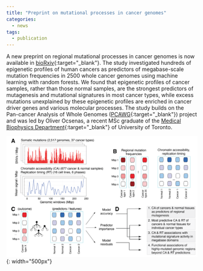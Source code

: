 ```yaml
---
title: "Preprint on mutational processes in cancer genomes"
categories:
  - news
tags:
  - publication
---
```


A new preprint on regional mutational processes in cancer genomes is now available in [bioRxiv][preprint]{:target="_blank"}. The study investigated hundreds of epigenetic profiles of human cancers as predictors of megabase-scale mutation frequencies in 2500 whole cancer genomes using machine learning with random forests. We found that epigenetic profiles of cancer samples, rather than those normal samples, are the strongest predictors of mutagenesis and mutational signatures in most cancer types, while excess mutations unexplained by these epigenetic profiles are enriched in cancer driver genes and various molecular processes. The study builds on the Pan-cancer Analysis of Whole Genomes ([PCAWG][PCAWG]{:target="_blank"}) project and was led by Oliver Ocsenas, a recent MSc graduate of the [Medical Biophysics Department][MBP]{:target="_blank"} of University of Toronto. 

![news_CA2M](/assets/images/news_CA2M.png){: width="500px"}

[preprint]: https://www.biorxiv.org/content/10.1101/2021.05.14.444202v1
[PCAWG]: https://nature.com/articles/s41586-020-1969-6
[MBP]: https://medbio.utoronto.ca/medical-biophysics